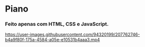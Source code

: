 # Piano

### Feito apenas com HTML, CSS e JavaScript.

https://user-images.githubusercontent.com/94320199/207762746-b4a9f80f-175a-4584-a05e-e10531b4aaa3.mp4

